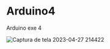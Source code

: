 # Arduino4
Arduino exe 4


![Captura de tela 2023-04-27 214422](https://user-images.githubusercontent.com/68669590/235026546-fc8a27d9-2837-48bd-9dc8-91bd3739415e.png)
